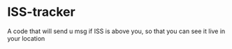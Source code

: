# ISS-tracker
A code that will send u msg if ISS is above you, so that you can see it live in your location
